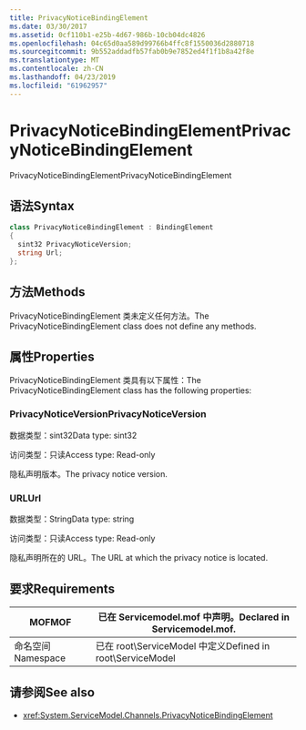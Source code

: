 ```yaml
---
title: PrivacyNoticeBindingElement
ms.date: 03/30/2017
ms.assetid: 0cf110b1-e25b-4d67-986b-10cb04dc4826
ms.openlocfilehash: 04c65d0aa589d99766b4ffc8f1550036d2880718
ms.sourcegitcommit: 9b552addadfb57fab0b9e7852ed4f1f1b8a42f8e
ms.translationtype: MT
ms.contentlocale: zh-CN
ms.lasthandoff: 04/23/2019
ms.locfileid: "61962957"
---
```

# <a name="privacynoticebindingelement"></a><span data-ttu-id="27dd5-102">PrivacyNoticeBindingElement</span><span class="sxs-lookup"><span data-stu-id="27dd5-102">PrivacyNoticeBindingElement</span></span>
<span data-ttu-id="27dd5-103">PrivacyNoticeBindingElement</span><span class="sxs-lookup"><span data-stu-id="27dd5-103">PrivacyNoticeBindingElement</span></span>  
  
## <a name="syntax"></a><span data-ttu-id="27dd5-104">语法</span><span class="sxs-lookup"><span data-stu-id="27dd5-104">Syntax</span></span>  
  
```csharp
class PrivacyNoticeBindingElement : BindingElement  
{  
  sint32 PrivacyNoticeVersion;  
  string Url;  
};  
```  
  
## <a name="methods"></a><span data-ttu-id="27dd5-105">方法</span><span class="sxs-lookup"><span data-stu-id="27dd5-105">Methods</span></span>  
 <span data-ttu-id="27dd5-106">PrivacyNoticeBindingElement 类未定义任何方法。</span><span class="sxs-lookup"><span data-stu-id="27dd5-106">The PrivacyNoticeBindingElement class does not define any methods.</span></span>  
  
## <a name="properties"></a><span data-ttu-id="27dd5-107">属性</span><span class="sxs-lookup"><span data-stu-id="27dd5-107">Properties</span></span>  
 <span data-ttu-id="27dd5-108">PrivacyNoticeBindingElement 类具有以下属性：</span><span class="sxs-lookup"><span data-stu-id="27dd5-108">The PrivacyNoticeBindingElement class has the following properties:</span></span>  
  
### <a name="privacynoticeversion"></a><span data-ttu-id="27dd5-109">PrivacyNoticeVersion</span><span class="sxs-lookup"><span data-stu-id="27dd5-109">PrivacyNoticeVersion</span></span>  
 <span data-ttu-id="27dd5-110">数据类型：sint32</span><span class="sxs-lookup"><span data-stu-id="27dd5-110">Data type: sint32</span></span>  
  
 <span data-ttu-id="27dd5-111">访问类型：只读</span><span class="sxs-lookup"><span data-stu-id="27dd5-111">Access type: Read-only</span></span>  
  
 <span data-ttu-id="27dd5-112">隐私声明版本。</span><span class="sxs-lookup"><span data-stu-id="27dd5-112">The privacy notice version.</span></span>  
  
### <a name="url"></a><span data-ttu-id="27dd5-113">URL</span><span class="sxs-lookup"><span data-stu-id="27dd5-113">Url</span></span>  
 <span data-ttu-id="27dd5-114">数据类型：String</span><span class="sxs-lookup"><span data-stu-id="27dd5-114">Data type: string</span></span>  
  
 <span data-ttu-id="27dd5-115">访问类型：只读</span><span class="sxs-lookup"><span data-stu-id="27dd5-115">Access type: Read-only</span></span>  
  
 <span data-ttu-id="27dd5-116">隐私声明所在的 URL。</span><span class="sxs-lookup"><span data-stu-id="27dd5-116">The URL at which the privacy notice is located.</span></span>  
  
## <a name="requirements"></a><span data-ttu-id="27dd5-117">要求</span><span class="sxs-lookup"><span data-stu-id="27dd5-117">Requirements</span></span>  
  
|<span data-ttu-id="27dd5-118">MOF</span><span class="sxs-lookup"><span data-stu-id="27dd5-118">MOF</span></span>|<span data-ttu-id="27dd5-119">已在 Servicemodel.mof 中声明。</span><span class="sxs-lookup"><span data-stu-id="27dd5-119">Declared in Servicemodel.mof.</span></span>|  
|---------|-----------------------------------|  
|<span data-ttu-id="27dd5-120">命名空间</span><span class="sxs-lookup"><span data-stu-id="27dd5-120">Namespace</span></span>|<span data-ttu-id="27dd5-121">已在 root\ServiceModel 中定义</span><span class="sxs-lookup"><span data-stu-id="27dd5-121">Defined in root\ServiceModel</span></span>|  
  
## <a name="see-also"></a><span data-ttu-id="27dd5-122">请参阅</span><span class="sxs-lookup"><span data-stu-id="27dd5-122">See also</span></span>

- <xref:System.ServiceModel.Channels.PrivacyNoticeBindingElement>
